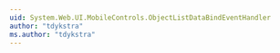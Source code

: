 ```yaml
---
uid: System.Web.UI.MobileControls.ObjectListDataBindEventHandler
author: "tdykstra"
ms.author: "tdykstra"
---
```

